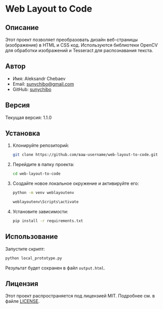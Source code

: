 # Web Layout to Code

## Описание
Этот проект позволяет преобразовать дизайн веб-страницы (изображение) в HTML и CSS код. 
Используются библиотеки OpenCV для обработки изображений и Tesseract для распознавания текста.

## Автор
- Имя: Aleksandr Chebaev
- Email: sunychibo@gmail.com
- GitHub: [sunychibo](https://github.com/sunychibo)

## Версия
Текущая версия: 1.1.0

## Установка
1. Клонируйте репозиторий:
    ```bash
    git clone https://github.com/ваш-username/web-layout-to-code.git
    ```
    
2. Перейдите в папку проекта:
    ```bash
    cd web-layout-to-code
    ```
    
3. Создайте новое локальное окружение и активируйте его:
    ```bash
    python -m venv weblayoutenv
    ```
    ```bash
    weblayoutenv\Scripts\activate
    ```
    
4. Установите зависимости:
    ```bash
    pip install -r requirements.txt
    ```
## Использование
Запустите скрипт:
```bash
python local_prototype.py
```
Результат будет сохранен в файл `output.html`.

## Лицензия
Этот проект распространяется под лицензией MIT. Подробнее см. в файле [LICENSE](LICENSE).